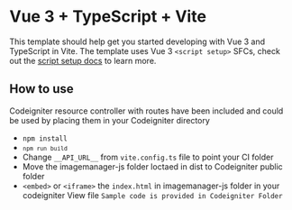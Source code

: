 # Vue 3 + TypeScript + Vite

This template should help get you started developing with Vue 3 and TypeScript in Vite. The template uses Vue 3 `<script setup>` SFCs, check out the [script setup docs](https://v3.vuejs.org/api/sfc-script-setup.html#sfc-script-setup) to learn more.

## How to use 
Codeigniter resource controller with routes have been included and could be used by placing them 
in your Codeigniter directory 
- <code>npm install</code>
- <code>`npm run build`</code>
- Change `__API_URL__` from `vite.config.ts` file to point your CI folder
- Move the imagemanager-js folder loctaed in dist to Codeigniter public folder
- `<embed>` or `<iframe>` the `index.html` in imagemanager-js folder in your codeigniter View file ` Sample code is provided in Codeigniter Folder ` 
